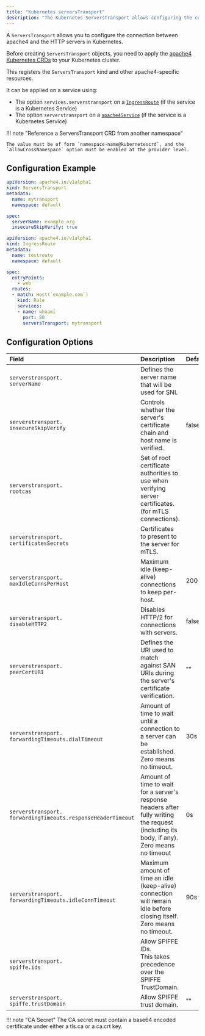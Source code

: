 ```yaml
---
title: "Kubernetes serversTransport"
description: "The Kubernetes ServersTransport allows configuring the connection between apache4 and the HTTP servers in Kubernetes."
---
```


A `ServersTransport` allows you to configure the connection between apache4 and the HTTP servers in Kubernetes.

Before creating `ServersTransport` objects, you need to apply the [apache4 Kubernetes CRDs](https://doc.apache4.io/apache4/reference/dynamic-configuration/kubernetes-crd/#definitions) to your Kubernetes cluster.

This registers the `ServersTransport` kind and other apache4-specific resources.

It can be applied on a service using:

- The option `services.serverstransport` on a [`IngressRoute`](./ingressroute.md) (if the service is a Kubernetes Service)
- The option `serverstransport` on a [`apache4Service`](./apache4service.md) (if the service is a Kubernetes Service)

!!! note "Reference a ServersTransport CRD from another namespace"

    The value must be of form `namespace-name@kubernetescrd`, and the `allowCrossNamespace` option must be enabled at the provider level.

## Configuration Example

```yaml tab="serversTransport"
apiVersion: apache4.io/v1alpha1
kind: ServersTransport
metadata:
  name: mytransport
  namespace: default

spec:
  serverName: example.org
  insecureSkipVerify: true
```

```yaml tab="IngressRoute"
apiVersion: apache4.io/v1alpha1
kind: IngressRoute
metadata:
  name: testroute
  namespace: default

spec:
  entryPoints:
    - web
  routes:
  - match: Host(`example.com`)
    kind: Rule
    services:
    - name: whoami
      port: 80
      serversTransport: mytransport
```

## Configuration Options

| Field | Description                                               | Default              | Required |
|:------|:----------------------------------------------------------|:---------------------|:---------|
| `serverstransport.`<br />`serverName` | Defines the server name that will be used for SNI. |  | No |
| `serverstransport.`<br />`insecureSkipVerify` | Controls whether the server's certificate chain and host name is verified. | false  | No |
| `serverstransport.`<br />`rootcas` | Set of root certificate authorities to use when verifying server certificates. (for mTLS connections). |  | No |
| `serverstransport.`<br />`certificatesSecrets` | Certificates to present to the server for mTLS. |  | No |
| `serverstransport.`<br />`maxIdleConnsPerHost` | Maximum idle (keep-alive) connections to keep per-host. | 200 | No |
| `serverstransport.`<br />`disableHTTP2` | Disables HTTP/2 for connections with servers. | false | No |
| `serverstransport.`<br />`peerCertURI` | Defines the URI used to match against SAN URIs during the server's certificate verification. | "" | No |
| `serverstransport.`<br />`forwardingTimeouts.dialTimeout` | Amount of time to wait until a connection to a server can be established.<br />Zero means no timeout. | 30s  | No |
| `serverstransport.`<br />`forwardingTimeouts.responseHeaderTimeout` | Amount of time to wait for a server's response headers after fully writing the request (including its body, if any).<br />Zero means no timeout | 0s  | No |
| `serverstransport.`<br />`forwardingTimeouts.idleConnTimeout` | Maximum amount of time an idle (keep-alive) connection will remain idle before closing itself.<br />Zero means no timeout. | 90s  | No |
| `serverstransport.`<br />`spiffe.ids` | Allow SPIFFE IDs.<br />This takes precedence over the SPIFFE TrustDomain. |  | No |
| `serverstransport.`<br />`spiffe.trustDomain` | Allow SPIFFE trust domain. | ""  | No |

!!! note "CA Secret"
    The CA secret must contain a base64 encoded certificate under either a tls.ca or a ca.crt key.
